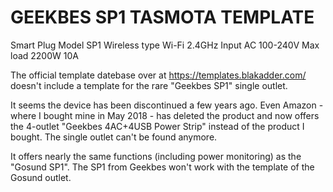# GEEKBES SP1 TASMOTA TEMPLATE

Smart Plug Model SP1
Wireless type Wi-Fi 2.4GHz
Input AC 100-240V
Max load 2200W 10A

The official template datebase over at https://templates.blakadder.com/ doesn't include a template for the rare "Geekbes SP1" single outlet.

It seems the device has been discontinued a few years ago. Even Amazon - where I bought mine in May 2018 - has deleted the product and now offers the 4-outlet "Geekbes 4AC+4USB Power Strip" instead of the product I bought. The single outlet can't be found anymore.

It offers nearly the same functions (including power monitoring) as the "Gosund SP1".
The SP1 from Geekbes won't work with the template of the Gosund outlet.
